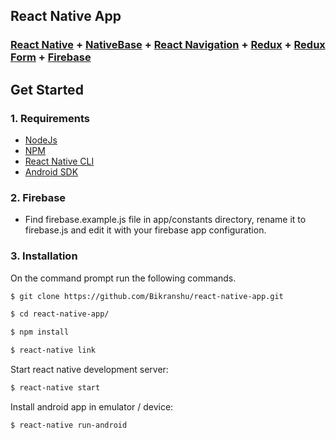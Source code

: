 
## React Native App

###  [React Native](https://facebook.github.io/react-native/docs/getting-started.html) + [NativeBase](http://nativebase.io/) + [React Navigation](https://github.com/react-community/react-navigation) + [Redux](http://redux.js.org) + [Redux Form](https://github.com/erikras/redux-form) + [Firebase](https://github.com/firebase/firebase-js-sdk) 


## Get Started

### 1. Requirements

* [NodeJs](https://nodejs.org/en/)
* [NPM](https://www.npmjs.com/)
* [React Native CLI](https://facebook.github.io/react-native/docs/getting-started.html)
* [Android SDK](https://developer.android.com/studio/index.html)

### 2. Firebase

- Find firebase.example.js file in app/constants directory, rename it to firebase.js and edit it with your firebase app configuration.

### 3. Installation

On the command prompt run the following commands.

```sh
$ git clone https://github.com/Bikranshu/react-native-app.git

$ cd react-native-app/

$ npm install

$ react-native link
```
Start react native development server:
```sh
$ react-native start
```
Install android app in emulator / device:
```sh
$ react-native run-android
```